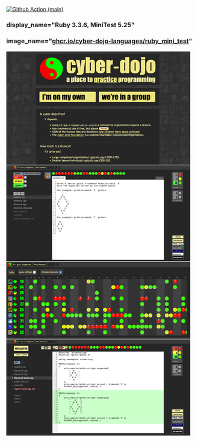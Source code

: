 [![Github Action (main)](https://github.com/cyber-dojo-start-points/ruby-minitest/actions/workflows/main.yml/badge.svg)](https://github.com/cyber-dojo-start-points/ruby-minitest/actions)

### display_name="Ruby 3.3.6, MiniTest 5.25"
### image_name="[ghcr.io/cyber-dojo-languages/ruby_mini_test](https://github.com/cyber-dojo-languages/ruby-minitest/pkgs/container/ruby_mini_test)"

![cyber-dojo.org home page](https://github.com/cyber-dojo/cyber-dojo/blob/master/shared/home_page_snapshot.png)
